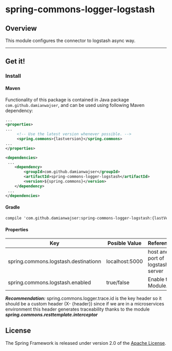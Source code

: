 # spring-commons-logger-logstash
## Overview
This module configures the connector to logstash async way.

-----
## Get it!
### Install
#### Maven
Functionality of this package is contained in Java package `com.github.damianwajser`, and can be used using following Maven dependency:

```xml
...
<properties>
...
     <!-- Use the latest version whenever possible. -->
     <spring.commons>{lastversion}</spring.commons>
...
</properties>

<dependencies>
 ...
    <dependency>
        <groupId>com.github.damianwajser</groupId>
        <artifactId>spring-commons-logger-logstash</artifactId>
        <version>${spring.commons}</version>
    </dependency>
 ...
</dependencies>
 ```
 #### Gradle
 ```xml
 compile 'com.github.damianwajser:spring-commons-logger-logstash:{lastVersion}'
 ```

#### Properties
| Key | Posible Value | Reference | Default Value
|--|--|--|--
|spring.commons.logstash.destinationn | localhost:5000 | host and port of logstash server| localhost:5000
|spring.commons.logstash.enabled| true/false | Enable the Module.| false

***Recommendation:*** spring.commons.logger.trace.id is the key header so it should be a custom header (X- {header}) since if we are in a microservices environment this header generates traceability thanks to the module ***spring.commons.resttemplate.interceptor***

## License
The Spring Framework is released under version 2.0 of the [Apache License](http://www.apache.org/licenses/LICENSE-2.0).
